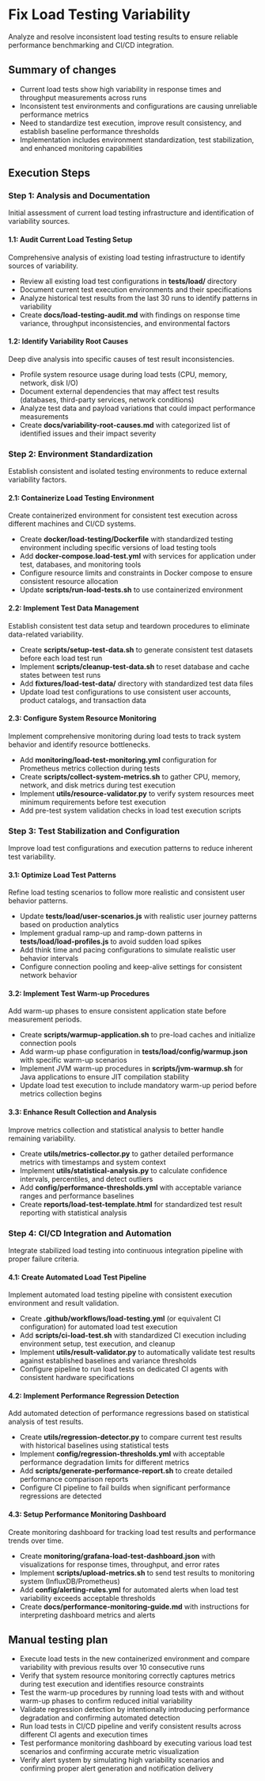 # Fix Load Testing Variability
Analyze and resolve inconsistent load testing results to ensure reliable performance benchmarking and CI/CD integration.

## Summary of changes
- Current load tests show high variability in response times and throughput measurements across runs
- Inconsistent test environments and configurations are causing unreliable performance metrics
- Need to standardize test execution, improve result consistency, and establish baseline performance thresholds
- Implementation includes environment standardization, test stabilization, and enhanced monitoring capabilities

## Execution Steps

### Step 1: Analysis and Documentation
Initial assessment of current load testing infrastructure and identification of variability sources.

#### 1.1: Audit Current Load Testing Setup
Comprehensive analysis of existing load testing infrastructure to identify sources of variability.
- Review all existing load test configurations in **tests/load/** directory
- Document current test execution environments and their specifications
- Analyze historical test results from the last 30 runs to identify patterns in variability
- Create **docs/load-testing-audit.md** with findings on response time variance, throughput inconsistencies, and environmental factors

#### 1.2: Identify Variability Root Causes
Deep dive analysis into specific causes of test result inconsistencies.
- Profile system resource usage during load tests (CPU, memory, network, disk I/O)
- Document external dependencies that may affect test results (databases, third-party services, network conditions)
- Analyze test data and payload variations that could impact performance measurements
- Create **docs/variability-root-causes.md** with categorized list of identified issues and their impact severity

### Step 2: Environment Standardization
Establish consistent and isolated testing environments to reduce external variability factors.

#### 2.1: Containerize Load Testing Environment
Create containerized environment for consistent test execution across different machines and CI/CD systems.
- Create **docker/load-testing/Dockerfile** with standardized testing environment including specific versions of load testing tools
- Add **docker-compose.load-test.yml** with services for application under test, databases, and monitoring tools
- Configure resource limits and constraints in Docker compose to ensure consistent resource allocation
- Update **scripts/run-load-tests.sh** to use containerized environment

#### 2.2: Implement Test Data Management
Establish consistent test data setup and teardown procedures to eliminate data-related variability.
- Create **scripts/setup-test-data.sh** to generate consistent test datasets before each load test run
- Implement **scripts/cleanup-test-data.sh** to reset database and cache states between test runs
- Add **fixtures/load-test-data/** directory with standardized test data files
- Update load test configurations to use consistent user accounts, product catalogs, and transaction data

#### 2.3: Configure System Resource Monitoring
Implement comprehensive monitoring during load tests to track system behavior and identify resource bottlenecks.
- Add **monitoring/load-test-monitoring.yml** configuration for Prometheus metrics collection during tests
- Create **scripts/collect-system-metrics.sh** to gather CPU, memory, network, and disk metrics during test execution
- Implement **utils/resource-validator.py** to verify system resources meet minimum requirements before test execution
- Add pre-test system validation checks in load test execution scripts

### Step 3: Test Stabilization and Configuration
Improve load test configurations and execution patterns to reduce inherent test variability.

#### 3.1: Optimize Load Test Patterns
Refine load testing scenarios to follow more realistic and consistent user behavior patterns.
- Update **tests/load/user-scenarios.js** with realistic user journey patterns based on production analytics
- Implement gradual ramp-up and ramp-down patterns in **tests/load/load-profiles.js** to avoid sudden load spikes
- Add think time and pacing configurations to simulate realistic user behavior intervals
- Configure connection pooling and keep-alive settings for consistent network behavior

#### 3.2: Implement Test Warm-up Procedures
Add warm-up phases to ensure consistent application state before measurement periods.
- Create **scripts/warmup-application.sh** to pre-load caches and initialize connection pools
- Add warm-up phase configuration in **tests/load/config/warmup.json** with specific warm-up scenarios
- Implement JVM warm-up procedures in **scripts/jvm-warmup.sh** for Java applications to ensure JIT compilation stability
- Update load test execution to include mandatory warm-up period before metrics collection begins

#### 3.3: Enhance Result Collection and Analysis
Improve metrics collection and statistical analysis to better handle remaining variability.
- Create **utils/metrics-collector.py** to gather detailed performance metrics with timestamps and system context
- Implement **utils/statistical-analysis.py** to calculate confidence intervals, percentiles, and detect outliers
- Add **config/performance-thresholds.yml** with acceptable variance ranges and performance baselines
- Create **reports/load-test-template.html** for standardized test result reporting with statistical analysis

### Step 4: CI/CD Integration and Automation
Integrate stabilized load testing into continuous integration pipeline with proper failure criteria.

#### 4.1: Create Automated Load Test Pipeline
Implement automated load testing pipeline with consistent execution environment and result validation.
- Create **.github/workflows/load-testing.yml** (or equivalent CI configuration) for automated load test execution
- Add **scripts/ci-load-test.sh** with standardized CI execution including environment setup, test execution, and cleanup
- Implement **utils/result-validator.py** to automatically validate test results against established baselines and variance thresholds
- Configure pipeline to run load tests on dedicated CI agents with consistent hardware specifications

#### 4.2: Implement Performance Regression Detection
Add automated detection of performance regressions based on statistical analysis of test results.
- Create **utils/regression-detector.py** to compare current test results with historical baselines using statistical tests
- Implement **config/regression-thresholds.yml** with acceptable performance degradation limits for different metrics
- Add **scripts/generate-performance-report.sh** to create detailed performance comparison reports
- Configure CI pipeline to fail builds when significant performance regressions are detected

#### 4.3: Setup Performance Monitoring Dashboard
Create monitoring dashboard for tracking load test results and performance trends over time.
- Create **monitoring/grafana-load-test-dashboard.json** with visualizations for response times, throughput, and error rates
- Implement **scripts/upload-metrics.sh** to send test results to monitoring system (InfluxDB/Prometheus)
- Add **config/alerting-rules.yml** for automated alerts when load test variability exceeds acceptable thresholds
- Create **docs/performance-monitoring-guide.md** with instructions for interpreting dashboard metrics and alerts

## Manual testing plan
- Execute load tests in the new containerized environment and compare variability with previous results over 10 consecutive runs
- Verify that system resource monitoring correctly captures metrics during test execution and identifies resource constraints
- Test the warm-up procedures by running load tests with and without warm-up phases to confirm reduced initial variability
- Validate regression detection by intentionally introducing performance degradation and confirming automated detection
- Run load tests in CI/CD pipeline and verify consistent results across different CI agents and execution times
- Test performance monitoring dashboard by executing various load test scenarios and confirming accurate metric visualization
- Verify alert system by simulating high variability scenarios and confirming proper alert generation and notification delivery